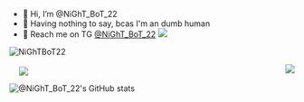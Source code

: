 - 👋 Hi, I’m @NiGhT_BoT_22 
- 👀 Having nothing to say, bcas I'm an dumb human 
- 📱 Reach me on TG [@NiGhT_BoT_22](https://t.me/NiGhT_BoT_22) 
<a href="https://t.me/NiGhT_BoT_22"><img src="https://img.icons8.com/color/50/000000/telegram-app--v2.png"></a>
</center>
</div>    



<p align="left"> <img src="https://komarev.com/ghpvc/?username=NiGhTBoT22&label=Profile%20views&color=129e00&style=plastic" alt="NiGhTBoT22" /> </p>

<img src="https://weather-icon.journeyad.repl.co/@Chennai?v=1" align="right">


<!---
NiGhTBoT22/NiGhTBoT22 is a ✨ special ✨ repository because its `README.md` (this file) appears on your GitHub profile.
You can click the Preview link to take a look at your changes.
--->
ㅤ
<img align="center" src="./assets/git.png?raw=true"/>

![@NiGhT_BoT_22's GitHub stats](https://github-readme-stats.vercel.app/api?username=NiGhTBoT22&show_icons=true&theme=synthwave)

